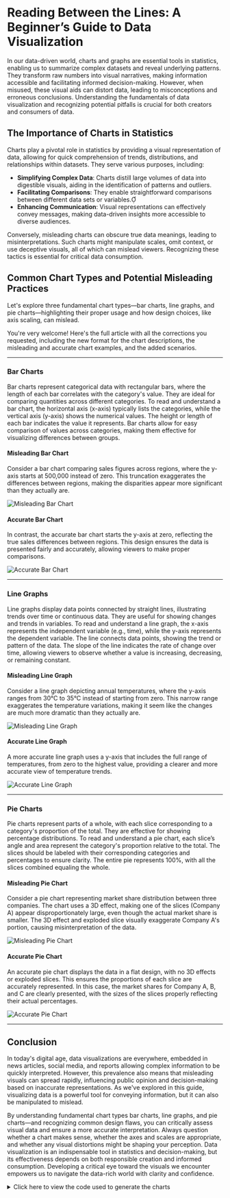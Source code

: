 # Reading Between the Lines: A Beginner’s Guide to Data Visualization

In our data-driven world, charts and graphs are essential tools in statistics, enabling us to summarize complex datasets and reveal underlying patterns. They transform raw numbers into visual narratives, making information accessible and facilitating informed decision-making. However, when misused, these visual aids can distort data, leading to misconceptions and erroneous conclusions. Understanding the fundamentals of data visualization and recognizing potential pitfalls is crucial for both creators and consumers of data.

## The Importance of Charts in Statistics

Charts play a pivotal role in statistics by providing a visual representation of data, allowing for quick comprehension of trends, distributions, and relationships within datasets. They serve various purposes, including:

- **Simplifying Complex Data**: Charts distill large volumes of data into digestible visuals, aiding in the identification of patterns and outliers.
- **Facilitating Comparisons**: They enable straightforward comparisons between different data sets or variables.
- **Enhancing Communication**: Visual representations can effectively convey messages, making data-driven insights more accessible to diverse audiences.

Conversely, misleading charts can obscure true data meanings, leading to misinterpretations. Such charts might manipulate scales, omit context, or use deceptive visuals, all of which can mislead viewers. Recognizing these tactics is essential for critical data consumption.

## Common Chart Types and Potential Misleading Practices

Let's explore three fundamental chart types—bar charts, line graphs, and pie charts—highlighting their proper usage and how design choices, like axis scaling, can mislead.

You're very welcome! Here's the full article with all the corrections you requested, including the new format for the chart descriptions, the misleading and accurate chart examples, and the added scenarios.

---

### Bar Charts  
Bar charts represent categorical data with rectangular bars, where the length of each bar correlates with the category's value. They are ideal for comparing quantities across different categories. To read and understand a bar chart, the horizontal axis (x-axis) typically lists the categories, while the vertical axis (y-axis) shows the numerical values. The height or length of each bar indicates the value it represents. Bar charts allow for easy comparison of values across categories, making them effective for visualizing differences between groups.  

#### Misleading Bar Chart  
Consider a bar chart comparing sales figures across regions, where the y-axis starts at 500,000 instead of zero. This truncation exaggerates the differences between regions, making the disparities appear more significant than they actually are.

![Misleading Bar Chart](graphs/misleading_bar_chart.png)  

#### Accurate Bar Chart  
In contrast, the accurate bar chart starts the y-axis at zero, reflecting the true sales differences between regions. This design ensures the data is presented fairly and accurately, allowing viewers to make proper comparisons.

![Accurate Bar Chart](graphs/nonmisleading_bar_chart.png)  

---

### Line Graphs  
Line graphs display data points connected by straight lines, illustrating trends over time or continuous data. They are useful for showing changes and trends in variables. To read and understand a line graph, the x-axis represents the independent variable (e.g., time), while the y-axis represents the dependent variable. The line connects data points, showing the trend or pattern of the data. The slope of the line indicates the rate of change over time, allowing viewers to observe whether a value is increasing, decreasing, or remaining constant.  

#### Misleading Line Graph  
Consider a line graph depicting annual temperatures, where the y-axis ranges from 30°C to 35°C instead of starting from zero. This narrow range exaggerates the temperature variations, making it seem like the changes are much more dramatic than they actually are.

![Misleading Line Graph](graphs/misleading_line_graph.png)  

#### Accurate Line Graph  
A more accurate line graph uses a y-axis that includes the full range of temperatures, from zero to the highest value, providing a clearer and more accurate view of temperature trends.

![Accurate Line Graph](graphs/nonmisleading_line_graph.png)  

---

### Pie Charts  
Pie charts represent parts of a whole, with each slice corresponding to a category's proportion of the total. They are effective for showing percentage distributions. To read and understand a pie chart, each slice’s angle and area represent the category's proportion relative to the total. The slices should be labeled with their corresponding categories and percentages to ensure clarity. The entire pie represents 100%, with all the slices combined equaling the whole.  

#### Misleading Pie Chart  
Consider a pie chart representing market share distribution between three companies. The chart uses a 3D effect, making one of the slices (Company A) appear disproportionately large, even though the actual market share is smaller. The 3D effect and exploded slice visually exaggerate Company A's portion, causing misinterpretation of the data.

![Misleading Pie Chart](graphs/misleading_pie_chart.png)  

#### Accurate Pie Chart  
An accurate pie chart displays the data in a flat design, with no 3D effects or exploded slices. This ensures the proportions of each slice are accurately represented. In this case, the market shares for Company A, B, and C are clearly presented, with the sizes of the slices properly reflecting their actual percentages.

![Accurate Pie Chart](graphs/nonmisleading_pie_chart.png)  

---

## Conclusion

In today's digital age, data visualizations are everywhere, embedded in news articles, social media, and reports allowing complex information to be quickly interpreted. However, this prevalence also means that misleading visuals can spread rapidly, influencing public opinion and decision-making based on inaccurate representations. As we've explored in this guide, visualizing data is a powerful tool for conveying information, but it can also be manipulated to mislead.

By understanding fundamental chart types bar charts, line graphs, and pie charts—and recognizing common design flaws, you can critically assess visual data and ensure a more accurate interpretation. Always question whether a chart makes sense, whether the axes and scales are appropriate, and whether any visual distortions might be shaping your perception. Data visualization is an indispensable tool in statistics and decision-making, but its effectiveness depends on both responsible creation and informed consumption. Developing a critical eye toward the visuals we encounter empowers us to navigate the data-rich world with clarity and confidence.

<details>
  <summary>Click here to view the code used to generate the charts</summary>

  ```bash
  # Create a directory for the images if it doesn't exist
  mkdir -p graphs

  python - << 'EOF'
  import matplotlib.pyplot as plt
  import numpy as np

  # ------------------------------
  # Bar Charts
  # ------------------------------
  regions = ['Region A', 'Region B', 'Region C']
  values = [600000, 650000, 700000]

  # Misleading Bar Chart: y-axis starting at 500,000
  plt.figure(figsize=(6,4))
  plt.bar(regions, values, color='skyblue')
  plt.ylim(500000, max(values)+10000)
  plt.title("Misleading Bar Chart (Truncated y-axis)")
  plt.ylabel("Sales")
  plt.xlabel("Regions")
  plt.tight_layout()
  plt.savefig("graphs/misleading_bar_chart.png")
  plt.close()

  # Non-misleading Bar Chart: y-axis starting at 0
  plt.figure(figsize=(6,4))
  plt.bar(regions, values, color='lightgreen')
  plt.ylim(0, max(values)+100000)
  plt.title("Non-misleading Bar Chart (Full y-axis)")
  plt.ylabel("Sales")
  plt.xlabel("Regions")
  plt.tight_layout()
  plt.savefig("graphs/nonmisleading_bar_chart.png")
  plt.close()

  # ------------------------------
  # Line Graphs
  # ------------------------------
  years = np.arange(2000, 2011)
  temperatures = [30.1, 30.3, 30.2, 30.5, 30.4, 30.6, 30.8, 30.7, 30.9, 31.0, 31.2]

  # Misleading Line Graph: y-axis set to narrow range
  plt.figure(figsize=(6,4))
  plt.plot(years, temperatures, marker='o', linestyle='-', color='coral')
  plt.ylim(30, 31.5)
  plt.title("Misleading Line Graph (Narrow y-axis)")
  plt.ylabel("Temperature (°C)")
  plt.xlabel("Year")
  plt.tight_layout()
  plt.savefig("graphs/misleading_line_graph.png")
  plt.close()

  # Non-misleading Line Graph: y-axis including full range
  plt.figure(figsize=(6,4))
  plt.plot(years, temperatures, marker='o', linestyle='-', color='seagreen')
  plt.ylim(0, 35)
  plt.title("Non-misleading Line Graph (Full y-axis)")
  plt.ylabel("Temperature (°C)")
  plt.xlabel("Year")
  plt.tight_layout()
  plt.savefig("graphs/nonmisleading_line_graph.png")
  plt.close()

  # ------------------------------
  # Pie Charts
  # ------------------------------
  labels = ['Company A', 'Company B', 'Company C']
  sizes = [40, 35, 25]
  colors = ['gold', 'lightblue', 'lightcoral']

  # Misleading Pie Chart: with shadow and exploded effect (simulating 3D effect)
  explode = (0.1, 0, 0)  # Explode first slice
  plt.figure(figsize=(6,4))
  plt.pie(sizes, labels=labels, autopct='%1.1f%%', startangle=140, shadow=True, explode=explode)
  plt.title("Misleading Pie Chart (3D effect)")
  plt.axis('equal')
  plt.savefig("graphs/misleading_pie_chart.png")
  plt.close()

  # Non-misleading Pie Chart: Flat design
  plt.figure(figsize=(6,4))
  plt.pie(sizes, labels=labels, autopct='%1.1f%%', startangle=140, shadow=False)
  plt.title("Non-misleading Pie Chart (Flat design)")
  plt.axis('equal')
  plt.savefig("graphs/nonmisleading_pie_chart.png")
  plt.close()
  EOF

  echo "Graphs generated and saved in the 'graphs' directory."
